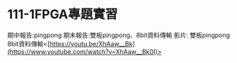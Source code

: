# 111-1FPGA專題實習 
期中報告:pingpong
期末報告:雙板pingpong、8bit資料傳輸
影片:
雙板pingpong 
8bit資料傳輸<[https://youtu.be/XhAaw__Bk](https://www.youtube.com/watch?v=XhAaw__Bk0I)>
